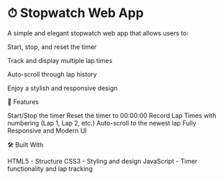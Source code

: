 # ⏱ Stopwatch Web App
A simple and elegant stopwatch web app that allows users to:

Start, stop, and reset the timer

Track and display multiple lap times

Auto-scroll through lap history

Enjoy a stylish and responsive design

🌟 Features

Start/Stop the timer
Reset the timer to 00:00:00
Record Lap Times with numbering (Lap 1, Lap 2, etc.)
Auto-scroll to the newest lap
Fully Responsive and Modern UI

🛠 Built With

HTML5 - Structure
CSS3 - Styling and design
JavaScript - Timer functionality and lap tracking

